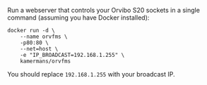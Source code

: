
Run a webserver that controls your Orvibo S20 sockets in a single command (assuming you have Docker installed):

```
docker run -d \
    --name orvfms \
    -p80:80 \
    --net=host \
    -e "IP_BROADCAST=192.168.1.255" \
    kamermans/orvfms
```

You should replace `192.168.1.255` with your broadcast IP.
